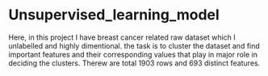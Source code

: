 # Unsupervised_learning_model
Here, in this project I have breast cancer related raw dataset which I unlabelled and highly dimentional. the task is to cluster the dataset and find important features and their corresponding values that play in major role in deciding the clusters. Therew are total 1903 rows and 693 distinct features. 
